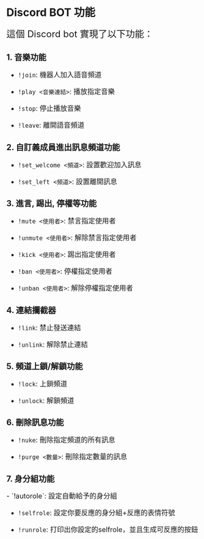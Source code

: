# Discord BOT 功能

<font size="5">這個 Discord bot 實現了以下功能：</font>

## 1. 音樂功能
<font size="4">

- `!join`: 機器人加入語音頻道

- `!play <音樂連結>`: 播放指定音樂

- `!stop`: 停止播放音樂

- `!leave`: 離開語音頻道
</font>

## 2. 自訂義成員進出訊息頻道功能
<font size="4">

- `!set_welcome <頻道>`: 設置歡迎加入訊息

- `!set_left <頻道>`: 設置離開訊息
</font>

## 3. 進言, 踢出, 停權等功能
<font size="4">

- `!mute <使用者>`: 禁言指定使用者

- `!unmute <使用者>`: 解除禁言指定使用者

- `!kick <使用者>`: 踢出指定使用者

- `!ban <使用者>`: 停權指定使用者

- `!unban <使用者>`: 解除停權指定使用者
</font>

## 4. 連結攔截器
<font size="4">

- `!link`: 禁止發送連結

- `!unlink`: 解除禁止連結
</font>

## 5. 頻道上鎖/解鎖功能
<font size="4">

- `!lock`: 上鎖頻道

- `!unlock`: 解鎖頻道
</font>

## 6. 刪除訊息功能
<font size="4">

- `!nuke`: 刪除指定頻道的所有訊息

- `!purge <數量>`: 刪除指定數量的訊息
</font>

## 7. 身分組功能
<font size="4">
- `!autorole`: 設定自動給予的身分組

- `!selfrole`: 設定你要反應的身分組+反應的表情符號

- `!runrole`: 打印出你設定的selfrole，並且生成可反應的按鈕
</font>
